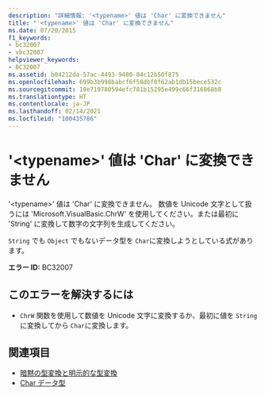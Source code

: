 ```yaml
---
description: "詳細情報: '<typename>' 値は 'Char' に変換できません"
title: "'<typename>' 値は 'Char' に変換できません"
ms.date: 07/20/2015
f1_keywords:
- bc32007
- vbc32007
helpviewer_keywords:
- BC32007
ms.assetid: b04212da-57ac-4493-9480-04c12b50f875
ms.openlocfilehash: 699b3b998babcf6f58dbf0f62ab1db15bece532c
ms.sourcegitcommit: 10e719780594efc781b15295e499c66f316068b8
ms.translationtype: HT
ms.contentlocale: ja-JP
ms.lasthandoff: 02/14/2021
ms.locfileid: "100435786"
---
```

# <a name="typename-values-cannot-be-converted-to-char"></a>'\<typename>' 値は 'Char' に変換できません

'\<typename>' 値は 'Char' に変換できません。 数値を Unicode 文字として扱うには 'Microsoft.VisualBasic.ChrW' を使用してください。または最初に 'String' に変換して数字の文字列を生成してください。  
  
 `String` でも `Object` でもないデータ型を `Char`に変換しようとしている式があります。  
  
 **エラー ID:** BC32007  
  
## <a name="to-correct-this-error"></a>このエラーを解決するには  
  
- `ChrW` 関数を使用して数値を Unicode 文字に変換するか、最初に値を `String` に変換してから `Char`に変換します。  
  
## <a name="see-also"></a>関連項目

- [暗黙の型変換と明示的な型変換](../programming-guide/language-features/data-types/implicit-and-explicit-conversions.md)
- [Char データ型](../language-reference/data-types/char-data-type.md)
